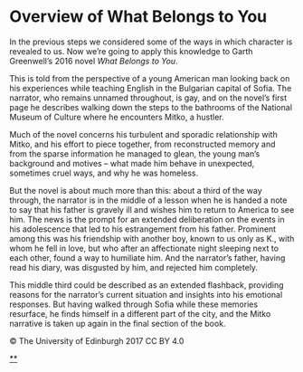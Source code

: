 # Overview of What Belongs to You

In the previous steps we considered some of the ways in which character is revealed to us. Now we’re going to apply this knowledge to Garth Greenwell’s 2016 novel *What Belongs to You*.

This is told from the perspective of a young American man looking back on his experiences while teaching English in the Bulgarian capital of Sofia. The narrator, who remains unnamed throughout, is gay, and on the novel’s first page he describes walking down the steps to the bathrooms of the National Museum of Culture where he encounters Mitko, a hustler.

Much of the novel concerns his turbulent and sporadic relationship with Mitko, and his effort to piece together, from reconstructed memory and from the sparse information he managed to glean, the young man’s background and motives – what made him behave in unexpected, sometimes cruel ways, and why he was homeless.

But the novel is about much more than this: about a third of the way through, the narrator is in the middle of a lesson when he is handed a note to say that his father is gravely ill and wishes him to return to America to see him. The news is the prompt for an extended deliberation on the events in his adolescence that led to his estrangement from his father. Prominent among this was his friendship with another boy, known to us only as K., with whom he fell in love, but who after an affectionate night sleeping next to each other, found a way to humiliate him. And the narrator’s father, having read his diary, was disgusted by him, and rejected him completely.

This middle third could be described as an extended flashback, providing reasons for the narrator’s current situation and insights into his emotional responses. But having walked through Sofia while these memories resurface, he finds himself in a different part of the city, and the Mitko narrative is taken up again in the final section of the book.

© The University of Edinburgh 2017 CC BY 4.0

[**](https://www.futurelearn.com/courses/how-to-read-a-novel/1/steps/185496#fl-comments)